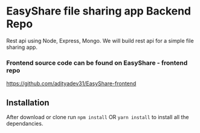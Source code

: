 # EasyShare file sharing app Backend Repo

Rest api using Node, Express, Mongo.
We will build rest api for a simple file sharing app. 

### Frontend source code can be found on EasyShare - frontend repo
https://github.com/adityadev31/EasyShare-frontend


## Installation 
After download or clone run `npm install` OR `yarn install` to install all the dependancies.

